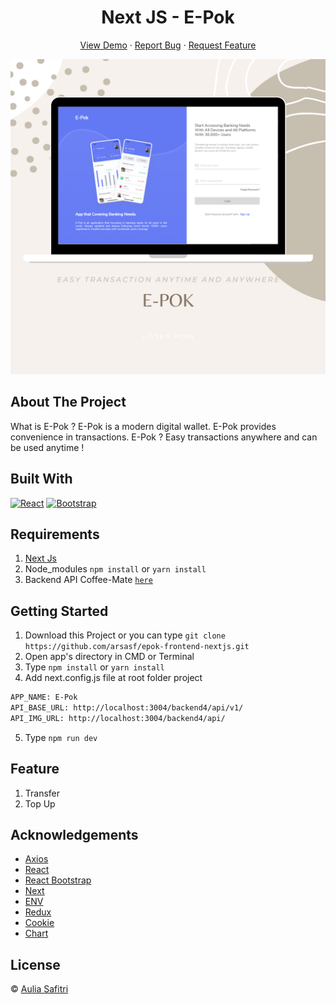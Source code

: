 <h1 align='center'>Next JS - E-Pok </h1>
  <p align="center">
    <a href="https://epok-frontend-nextjs.vercel.app/">View Demo</a>
    ·
    <a href="https://github.com/arsasf/epok-frontend-nextjs/issues">Report Bug</a>
    ·
    <a href="https://github.com/arsasf/epok-frontend-nextjs/pulls">Request Feature</a>
  </p>

![Image Banner](public/img-banner.png)

## About The Project

What is E-Pok ? E-Pok is a modern digital wallet. E-Pok provides convenience in transactions.
E-Pok ? Easy transactions anywhere and can be used anytime !

## Built With

[![React](https://img.shields.io/badge/React-v17.0.2-blue)](https://github.com/facebook/react)
[![Bootstrap](https://img.shields.io/badge/Bootstrap-v4.6.x-blue)](https://github.com/react-bootstrap/react-bootstrap)

## Requirements

1. <a href="https://nextjs.org/docs/getting-started">Next Js</a>
2. Node_modules `npm install` or `yarn install`
3. Backend API Coffee-Mate [`here`](https://github.com/arsasf/epok-frontend-nextjs.git)

## Getting Started

1. Download this Project or you can type `git clone https://github.com/arsasf/epok-frontend-nextjs.git`
2. Open app's directory in CMD or Terminal
3. Type `npm install` or `yarn install`
4. Add next.config.js file at root folder project

```sh
APP_NAME: E-Pok
API_BASE_URL: http://localhost:3004/backend4/api/v1/
API_IMG_URL: http://localhost:3004/backend4/api/
```

5. Type `npm run dev`

## Feature

1. Transfer
2. Top Up

## Acknowledgements

- [Axios](https://www.npmjs.com/package/axios)
- [React](https://reactjs.org/)
- [React Bootstrap](https://react-bootstrap.github.io/)
- [Next](https://www.npmjs.com/package/next)
- [ENV](https://www.npmjs.com/package/dotenv)
- [Redux](https://github.com/reduxjs/react-redux)
- [Cookie](https://www.npmjs.com/package/js-cookie)
- [Chart](https://www.npmjs.com/package/chart.js?activeTab=readme)

## License

© [Aulia Safitri](https://github.com/arsasf/)
